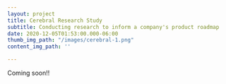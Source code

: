 ```yaml
---
layout: project
title: Cerebral Research Study
subtitle: Conducting research to inform a company's product roadmap
date: 2020-12-05T01:53:00.000-06:00
thumb_img_path: "/images/cerebral-1.png"
content_img_path: ''

---
```

Coming soon!!
